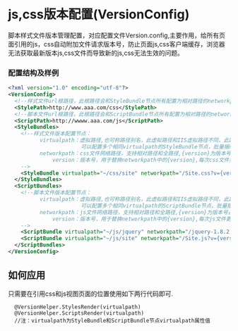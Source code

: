# js,css版本配置(VersionConfig)

脚本样式文件版本管理配置，对应配置文件Version.config,主要作用，给所有页面引用的js，css自动附加文件请求版本号，防止页面js,css客户端缓存，浏览器无法获取最新版本js,css文件而导致新的js,css无法生效的问题。

### 配置结构及样例
```xml
<?xml version="1.0" encoding="utf-8"?>
<VersionConfig>
  <!--样式文件url根路径，此根路径会和StyleBundle节点所有配置为相对路径的networkpath属性值进行拼接，得到每个css的完全请求路径-->
  <StylePath>http://www.aaa.com/css</StylePath>
  <!--脚本文件url根路径，此根路径会和ScriptBundle节点所有配置为相对路径的networkpath属性值进行拼接,得到每个js的完全请求路径-->
  <ScriptPath>http://wwww.aaa.com/js</ScriptPath>
  <StyleBundles>
    <!--样式文件版本配置节点：
          virtualpath：虚拟路径,也可称路径别名，此虚拟路径和IIS虚拟路径不同，此路径可任意定义，
                       可以配置多个相同virtualpath的StyleBundle节点，批量捆绑下载一组css
          networkpath：css文件网络路径，支持相对路径和全路径,{version}为版本号占位参数
              version：版本号，用于替换networkpath中的{version},每次css文件更新则需要更改其版本号
    -->
    <StyleBundle virtualpath="~/css/site" networkpath="/Site.css?v={version}" version="1.0.0"/>
  </StyleBundles>
  <ScriptBundles>
    <!--脚本文件版本配置节点：
          virtualpath：虚拟路径,也可称路径别名，此虚拟路径和IIS虚拟路径不同，此路径可任意定义，
                       可以配置多个相同virtualpath的ScriptBundle节点，批量捆绑下载一组js
          networkpath：js文件网络路径，支持相对路径和全路径,{version}为版本号占位参数
              version：版本号，用于替换networkpath中的{version},每次js文件更新则需要更改其版本号
    -->
    <ScriptBundle virtualpath="~/js/jquery" networkpath="/jquery-1.8.2.js?v={version}" version="1.8.2"/>
    <ScriptBundle virtualpath="~/js/site" networkpath="/Site.js?v={version}" version="1.0.0"/>
  </ScriptBundles>
</VersionConfig>
```

## 如何应用
   只需要在引用css和js视图页面的位置使用如下两行代码即可.
   
      @VersionHelper.StylesRender(virtualpath)
      @VersionHelper.ScriptsRender(virtualpath)
      //注：virtualpath为StyleBundle和ScriptBundle节点virtualpath属性值
